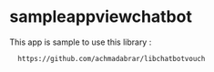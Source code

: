 <h1><b> sampleappviewchatbot</b></h1>

This app is sample to use this library :
      
      https://github.com/achmadabrar/libchatbotvouch

